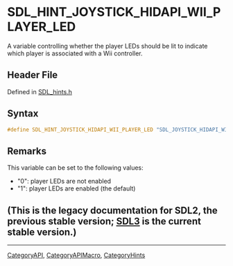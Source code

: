 # SDL_HINT_JOYSTICK_HIDAPI_WII_PLAYER_LED

A variable controlling whether the player LEDs should be lit to indicate which player is associated with a Wii controller.

## Header File

Defined in [SDL_hints.h](https://github.com/libsdl-org/SDL/blob/SDL2/include/SDL_hints.h)

## Syntax

```c
#define SDL_HINT_JOYSTICK_HIDAPI_WII_PLAYER_LED "SDL_JOYSTICK_HIDAPI_WII_PLAYER_LED"
```

## Remarks

This variable can be set to the following values:

- "0": player LEDs are not enabled
- "1": player LEDs are enabled (the default)

## (This is the legacy documentation for SDL2, the previous stable version; [SDL3](https://wiki.libsdl.org/SDL3/) is the current stable version.)



----
[CategoryAPI](CategoryAPI), [CategoryAPIMacro](CategoryAPIMacro), [CategoryHints](CategoryHints)

